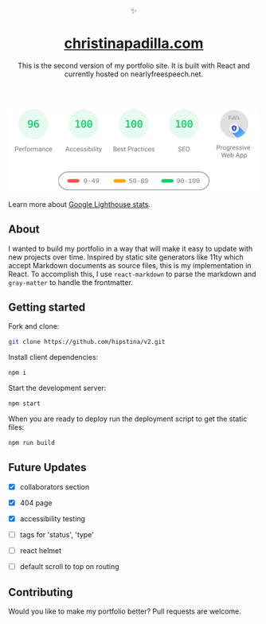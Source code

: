 <div align="center"> ✨ </div>
<h1 align="center"> <a href="https://christinapadilla.com/" target="_blank">christinapadilla.com </a></h1>
<p align="center">This is the second version of my portfolio site. It is built with React and currently hosted on nearlyfreespeech.net. </p>
<br/>
<br/>

![Google lighthouse rating 95 Performance, 100 Accessibility, 100 Best Practices, 100 SEO](https://raw.githubusercontent.com/hipstina/v2/9705984286e9a2784f42f4c0b47171c4e45d83e6/src/assets/lighthouse.svg "Google lighthouse rating as of April 30 2021") 

Learn more about [Google Lighthouse stats](https://developers.google.com/web/tools/lighthouse/).



## About
I wanted to build my portfolio in a way that will make it easy to update with new projects over time. Inspired by static site generators like 11ty which accept Markdown documents as source files, this is my implementation in React. To accomplish this, I use `react-markdown` to parse the markdown and `gray-matter` to handle the frontmatter. 
## Getting started

Fork and clone:
```sh
git clone https://github.com/hipstina/v2.git
```


Install client dependencies:
```sh
npm i
```

Start the development server:
```sh
npm start
```

When you are ready to deploy run the deployment script to get the static files:
```sh
npm run build
```

## Future Updates
- [x] collaborators section
- [x] 404 page 
- [x] accessibility testing
- [ ] tags for 'status', 'type'
- [ ] react helmet
- [ ] default scroll to top on routing



## Contributing
Would you like to make my portfolio better? Pull requests are welcome. 